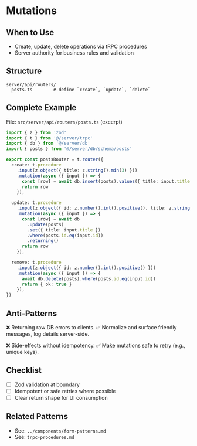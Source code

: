 # Mutations

## When to Use
- Create, update, delete operations via tRPC procedures
- Server authority for business rules and validation

## Structure
```
server/api/routers/
  posts.ts        # define `create`, `update`, `delete`
```

## Complete Example
File: `src/server/api/routers/posts.ts` (excerpt)
```ts
import { z } from 'zod'
import { t } from '@/server/trpc'
import { db } from '@/server/db'
import { posts } from '@/server/db/schema/posts'

export const postsRouter = t.router({
  create: t.procedure
    .input(z.object({ title: z.string().min(3) }))
    .mutation(async ({ input }) => {
      const [row] = await db.insert(posts).values({ title: input.title }).returning()
      return row
    }),

  update: t.procedure
    .input(z.object({ id: z.number().int().positive(), title: z.string().min(3) }))
    .mutation(async ({ input }) => {
      const [row] = await db
        .update(posts)
        .set({ title: input.title })
        .where(posts.id.eq(input.id))
        .returning()
      return row
    }),

  remove: t.procedure
    .input(z.object({ id: z.number().int().positive() }))
    .mutation(async ({ input }) => {
      await db.delete(posts).where(posts.id.eq(input.id))
      return { ok: true }
    }),
})
```

## Anti-Patterns
❌ Returning raw DB errors to clients.
✅ Normalize and surface friendly messages, log details server-side.

❌ Side-effects without idempotency.
✅ Make mutations safe to retry (e.g., unique keys).

## Checklist
- [ ] Zod validation at boundary
- [ ] Idempotent or safe retries where possible
- [ ] Clear return shape for UI consumption

## Related Patterns
- See: `../components/form-patterns.md`
- See: `trpc-procedures.md`

